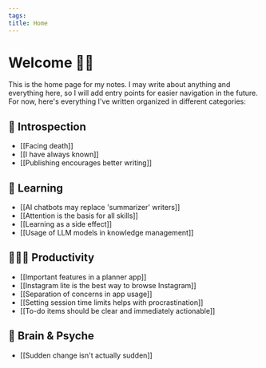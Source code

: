 ```yaml
---
tags: 
title: Home
---
```

# Welcome 🙋🏻

This is the home page for my notes. I may write about anything and everything here, so I will add entry points for easier navigation in the future. For now, here's everything I've written organized in different categories:

## 💭 Introspection
- [[Facing death]]
- [[I have always known]]
- [[Publishing encourages better writing]]
## 📝 Learning
- [[AI chatbots may replace 'summarizer' writers]]
- [[Attention is the basis for all skills]]
- [[Learning as a side effect]]
- [[Usage of LLM models in knowledge management]]
## 🧑🏻‍💻 Productivity
- [[Important features in a planner app]]
- [[Instagram lite is the best way to browse Instagram]]
- [[Separation of concerns in app usage]]
- [[Setting session time limits helps with procrastination]]
- [[To-do items should be clear and immediately actionable]]
## 🧠 Brain & Psyche
- [[Sudden change isn't actually sudden]]
